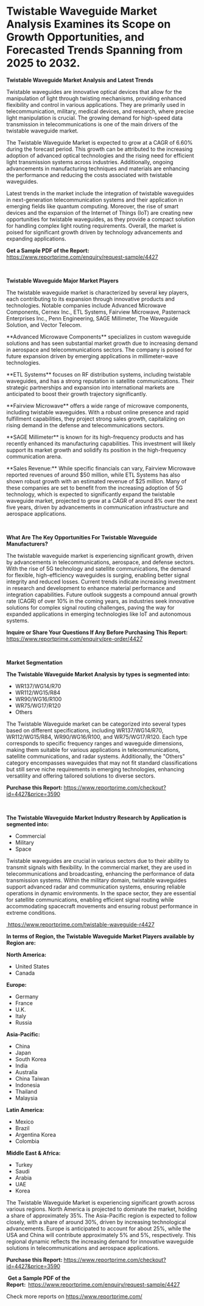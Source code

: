 <p><h1>Twistable Waveguide Market Analysis Examines its Scope on Growth Opportunities, and Forecasted Trends Spanning from 2025 to 2032.</h1></p><p><strong>Twistable Waveguide Market Analysis and Latest Trends</strong></p>
<p><p>Twistable waveguides are innovative optical devices that allow for the manipulation of light through twisting mechanisms, providing enhanced flexibility and control in various applications. They are primarily used in telecommunication, military, medical devices, and research, where precise light manipulation is crucial. The growing demand for high-speed data transmission in telecommunications is one of the main drivers of the twistable waveguide market.</p><p>The Twistable Waveguide Market is expected to grow at a CAGR of 6.60% during the forecast period. This growth can be attributed to the increasing adoption of advanced optical technologies and the rising need for efficient light transmission systems across industries. Additionally, ongoing advancements in manufacturing techniques and materials are enhancing the performance and reducing the costs associated with twistable waveguides.</p><p>Latest trends in the market include the integration of twistable waveguides in next-generation telecommunication systems and their application in emerging fields like quantum computing. Moreover, the rise of smart devices and the expansion of the Internet of Things (IoT) are creating new opportunities for twistable waveguides, as they provide a compact solution for handling complex light routing requirements. Overall, the market is poised for significant growth driven by technology advancements and expanding applications.</p></p>
<p><strong>Get a Sample PDF of the Report:&nbsp;</strong> <a href="https://www.reportprime.com/enquiry/request-sample/4427?utm_campaign=3384&utm_medium=2&utm_source=Github&utm_content=ia&utm_term=19032025&utm_id=twistable-waveguide">https://www.reportprime.com/enquiry/request-sample/4427</a></p>
<p>&nbsp;</p>
<p><strong>Twistable Waveguide Major Market Players</strong></p>
<p><p>The twistable waveguide market is characterized by several key players, each contributing to its expansion through innovative products and technologies. Notable companies include Advanced Microwave Components, Cernex Inc., ETL Systems, Fairview Microwave, Pasternack Enterprises Inc., Penn Engineering, SAGE Millimeter, The Waveguide Solution, and Vector Telecom.</p><p>**Advanced Microwave Components** specializes in custom waveguide solutions and has seen substantial market growth due to increasing demand in aerospace and telecommunications sectors. The company is poised for future expansion driven by emerging applications in millimeter-wave technologies.</p><p>**ETL Systems** focuses on RF distribution systems, including twistable waveguides, and has a strong reputation in satellite communications. Their strategic partnerships and expansion into international markets are anticipated to boost their growth trajectory significantly.</p><p>**Fairview Microwave** offers a wide range of microwave components, including twistable waveguides. With a robust online presence and rapid fulfillment capabilities, they project strong sales growth, capitalizing on rising demand in the defense and telecommunications sectors.</p><p>**SAGE Millimeter** is known for its high-frequency products and has recently enhanced its manufacturing capabilities. This investment will likely support its market growth and solidify its position in the high-frequency communication arena.</p><p>**Sales Revenue:** While specific financials can vary, Fairview Microwave reported revenues of around $50 million, while ETL Systems has also shown robust growth with an estimated revenue of $25 million. Many of these companies are set to benefit from the increasing adoption of 5G technology, which is expected to significantly expand the twistable waveguide market, projected to grow at a CAGR of around 8% over the next five years, driven by advancements in communication infrastructure and aerospace applications.</p></p>
<p>&nbsp;</p>
<p><strong>What Are The Key Opportunities For Twistable Waveguide Manufacturers?</strong></p>
<p><p>The twistable waveguide market is experiencing significant growth, driven by advancements in telecommunications, aerospace, and defense sectors. With the rise of 5G technology and satellite communications, the demand for flexible, high-efficiency waveguides is surging, enabling better signal integrity and reduced losses. Current trends indicate increasing investment in research and development to enhance material performance and integration capabilities. Future outlook suggests a compound annual growth rate (CAGR) of over 10% in the coming years, as industries seek innovative solutions for complex signal routing challenges, paving the way for expanded applications in emerging technologies like IoT and autonomous systems.</p></p>
<p><strong>Inquire or Share Your Questions If Any Before Purchasing This Report:</strong> <a href="https://www.reportprime.com/enquiry/pre-order/4427?utm_campaign=3384&utm_medium=2&utm_source=Github&utm_content=ia&utm_term=19032025&utm_id=twistable-waveguide">https://www.reportprime.com/enquiry/pre-order/4427</a></p>
<p>&nbsp;</p>
<p><strong>Market Segmentation</strong></p>
<p><strong>The Twistable Waveguide Market Analysis by types is segmented into:</strong></p>
<p><ul><li>WR137/WG14/R70</li><li>WR112/WG15/R84</li><li>WR90/WG16/R100</li><li>WR75/WG17/R120</li><li>Others</li></ul></p>
<p><p>The Twistable Waveguide market can be categorized into several types based on different specifications, including WR137/WG14/R70, WR112/WG15/R84, WR90/WG16/R100, and WR75/WG17/R120. Each type corresponds to specific frequency ranges and waveguide dimensions, making them suitable for various applications in telecommunications, satellite communications, and radar systems. Additionally, the "Others" category encompasses waveguides that may not fit standard classifications but still serve niche requirements in emerging technologies, enhancing versatility and offering tailored solutions to diverse sectors.</p></p>
<p><strong>Purchase this Report:&nbsp;</strong><a href="https://www.reportprime.com/checkout?id=4427&price=3590&utm_campaign=3384&utm_medium=2&utm_source=Github&utm_content=ia&utm_term=19032025&utm_id=twistable-waveguide">https://www.reportprime.com/checkout?id=4427&price=3590</a></p>
<p>&nbsp;</p>
<p><strong>The Twistable Waveguide Market Industry Research by Application is segmented into:</strong></p>
<p><ul><li>Commercial</li><li>Military</li><li>Space</li></ul></p>
<p><p>Twistable waveguides are crucial in various sectors due to their ability to transmit signals with flexibility. In the commercial market, they are used in telecommunications and broadcasting, enhancing the performance of data transmission systems. Within the military domain, twistable waveguides support advanced radar and communication systems, ensuring reliable operations in dynamic environments. In the space sector, they are essential for satellite communications, enabling efficient signal routing while accommodating spacecraft movements and ensuring robust performance in extreme conditions.</p></p>
<p><a href="https://www.reportprime.com/twistable-waveguide-r4427?utm_campaign=3384&utm_medium=2&utm_source=Github&utm_content=ia&utm_term=19032025&utm_id=twistable-waveguide">&nbsp;https://www.reportprime.com/twistable-waveguide-r4427</a></p>
<p><strong>In terms of Region, the Twistable Waveguide Market Players available by Region are:</strong></p>
<p>
    <p> <strong> North America: </strong>
        <ul>
            <li>United States</li>
            <li>Canada</li>
        </ul>
        </p> 
    <p> <strong> Europe: </strong>
        <ul>
            <li>Germany</li>
            <li>France</li>
            <li>U.K.</li>
            <li>Italy</li>
            <li>Russia</li>
        </ul>
        </p> 
    <p> <strong> Asia-Pacific: </strong>
        <ul>
            <li>China</li>
            <li>Japan</li>
            <li>South Korea</li>
            <li>India</li>
            <li>Australia</li>
            <li>China Taiwan</li>
            <li>Indonesia</li>
            <li>Thailand</li>
            <li>Malaysia</li>
        </ul>
        </p> 
    <p> <strong> Latin America: </strong>
        <ul>
            <li>Mexico</li>
            <li>Brazil</li>
            <li>Argentina Korea</li>
            <li>Colombia</li>
        </ul>
        </p> 
    <p> <strong> Middle East & Africa: </strong>
        <ul>
            <li>Turkey</li>
            <li>Saudi</li>
            <li>Arabia</li>
            <li>UAE</li>
            <li>Korea</li>
        </ul>
    </p>
    </p>
<p><p>The Twistable Waveguide Market is experiencing significant growth across various regions. North America is projected to dominate the market, holding a share of approximately 35%. The Asia-Pacific region is expected to follow closely, with a share of around 30%, driven by increasing technological advancements. Europe is anticipated to account for about 25%, while the USA and China will contribute approximately 5% and 5%, respectively. This regional dynamic reflects the increasing demand for innovative waveguide solutions in telecommunications and aerospace applications.</p></p>
<p><strong>Purchase this Report: </strong><a href="https://www.reportprime.com/checkout?id=4427&price=3590&utm_campaign=3384&utm_medium=2&utm_source=Github&utm_content=ia&utm_term=19032025&utm_id=twistable-waveguide">https://www.reportprime.com/checkout?id=4427&price=3590</a></p>
<p>&nbsp;<strong>Get a Sample PDF of the Report:&nbsp;&nbsp;</strong><a href="https://www.reportprime.com/enquiry/request-sample/4427?utm_campaign=3384&utm_medium=2&utm_source=Github&utm_content=ia&utm_term=19032025&utm_id=twistable-waveguide">https://www.reportprime.com/enquiry/request-sample/4427</a></p>
<p><strong></strong></p>
<p>Check more reports on <a href="https://www.reportprime.com/?utm_campaign=3384&utm_medium=2&utm_source=Github&utm_content=ia&utm_term=19032025&utm_id=twistable-waveguide">https://www.reportprime.com/</a></p>